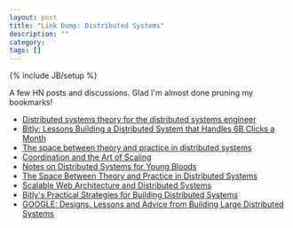 ```yaml
---
layout: post
title: "Link Dump: Distributed Systems"
description: ""
category: 
tags: []
---
```

{% include JB/setup %}

A few HN posts and discussions.  Glad I'm almost done pruning my bookmarks!

* [Distributed systems theory for the distributed systems engineer](https://news.ycombinator.com/item?id=8158832)
* [Bitly: Lessons Building a Distributed System that Handles 6B Clicks a Month](https://news.ycombinator.com/item?id=8031606)
* [The space between theory and practice in distributed systems](https://news.ycombinator.com/item?id=8159969)
* [Coordination and the Art of Scaling](https://news.ycombinator.com/item?id=8159923)
* [Notes on Distributed Systems for Young Bloods](http://www.somethingsimilar.com/2013/01/14/notes-on-distributed-systems-for-young-bloods/)
* [The Space Between Theory and Practice in Distributed Systems](http://brooker.co.za/blog/2014/08/10/the-space-between.html)
* [Scalable Web Architecture and Distributed Systems](https://news.ycombinator.com/item?id=5085182)
* [Bitly's Practical Strategies for Building Distributed Systems](http://www.hakkalabs.co/articles/bitlys-practical-strategies-building-distributed-systems)
* [GOOGLE: Designs, Lessons and Advice from Building Large Distributed Systems](http://www.slideshare.net/xlight/google-designs-lessons-and-advice-from-building-large-distributed-systems)